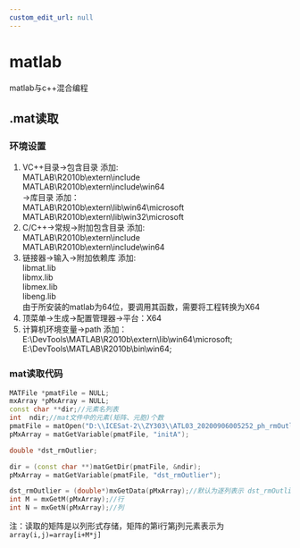 ```yaml
---
custom_edit_url: null
---
```


# matlab

matlab与c++混合编程

## .mat读取

### 环境设置

1. VC++目录->包含目录 添加: \
    MATLAB\R2010b\extern\include \
    MATLAB\R2010b\extern\include\win64 \
    ->库目录 添加： \
    MATLAB\R2010b\extern\lib\win64\microsoft \
    MATLAB\R2010b\extern\lib\win32\microsoft
&nbsp;
2. C/C++->常规->附加包含目录 添加: \
    MATLAB\R2010b\extern\include \
    MATLAB\R2010b\extern\include\win64
&nbsp;
3. 链接器->输入->附加依赖库 添加: \
    libmat.lib \
    libmx.lib \
    libmex.lib \
    libeng.lib \
    由于所安装的matlab为64位，要调用其函数，需要将工程转换为X64
&nbsp;
4. 顶菜单->生成->配置管理器->平台：X64
&nbsp;
5. 计算机环境变量->path 添加： \
E:\DevTools\MATLAB\R2010b\extern\lib\win64\microsoft; \
E:\DevTools\MATLAB\R2010b\bin\win64;  

### mat读取代码

```cpp
MATFile *pmatFile = NULL;
mxArray *pMxArray = NULL;
const char **dir;//元素名列表
int  ndir;//mat文件中的元素(矩阵、元胞)个数
pmatFile = matOpen("D:\\ICESat-2\\ZY303\\ATL03_20200906005252_ph_rmOutlier.mat", "r");
pMxArray = matGetVariable(pmatFile, "initA");

double *dst_rmOutlier;

dir = (const char **)matGetDir(pmatFile, &ndir);
pMxArray = matGetVariable(pmatFile, "dst_rmOutlier");

dst_rmOutlier = (double*)mxGetData(pMxArray);//默认为逐列表示 dst_rmOutlier(i,j)=dst_rmOutlier[i+j*M]
int M = mxGetM(pMxArray);//行
int N = mxGetN(pMxArray);//列
```

注：读取的矩阵是以列形式存储，矩阵的第i行第j列元素表示为
`array(i,j)=array[i+M*j]`
